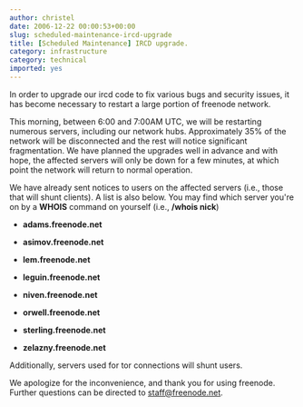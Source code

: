 ```yaml
---
author: christel
date: 2006-12-22 00:00:53+00:00
slug: scheduled-maintenance-ircd-upgrade
title: [Scheduled Maintenance] IRCD upgrade.
category: infrastructure
category: technical
imported: yes
---
```

In order to upgrade our ircd code to fix various bugs and security issues, it has become necessary to restart a large  portion of freenode network.

This morning, between 6:00 and 7:00AM UTC, we will be restarting numerous servers, including our network hubs.   Approximately 35% of the network will be disconnected and the rest will notice significant fragmentation.  We have planned the  upgrades well in advance and with hope, the affected servers will only be down for a few minutes, at which point the network  will return to normal operation.

We have already sent notices to users on the affected servers (i.e., those that will shunt clients).  A list is also below.   You may find which server you're on by a **WHOIS** command on yourself (i.e., **/whois nick**)



	
  * **adams.freenode.net**

	
  * **asimov.freenode.net**

	
  * **lem.freenode.net**

	
  * **leguin.freenode.net**

	
  * **niven.freenode.net**

	
  * **orwell.freenode.net**

	
  * **sterling.freenode.net**

	
  * **zelazny.freenode.net**


Additionally, servers used for tor connections will shunt users.

We apologize for the inconvenience, and thank you for using freenode.  Further questions can  be directed to staff@freenode.net.

